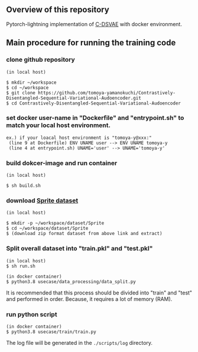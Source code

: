 Overview of this repository
-----------------------
Pytorch-lightning implementation of [C-DSVAE](https://github.com/JunwenBai/C-DSVAE) with docker environment.




Main procedure for running the training code
-----------------------

### clone github repository
```
(in local host)

$ mkdir ~/workspace
$ cd ~/workspace
$ git clone https://github.com/tomoya-yamanokuchi/Contrastively-Disentangled-Sequential-Variational-Audoencoder.git
$ cd Contrastively-Disentangled-Sequential-Variational-Audoencoder
```

### set docker user-name in "Dockerfile" and "entrypoint.sh" to match your local host environment.
```
ex.) if your loacal host environment is "tomoya-y@xxx:"
 (line 9 at Dockerfile) ENV UNAME user --> ENV UNAME tomoya-y
 (line 4 at entrypoint.sh) UNAME='user' --> UNAME='tomoya-y'
```

### build dokcer-image and run container
```
(in local host)

$ sh build.sh
```

### download [Sprite dataset](https://drive.google.com/file/d/1PLaEmvn7xrA_rNPCUnWYJd-YQ3HW0EDo/view)
```
(in local host)

$ mkdir -p ~/workspace/dataset/Sprite
$ cd ~/workspace/dataset/Sprite
$ (download zip format dataset from above link and extract)
```

### Split overall dataset into "train.pkl" and "test.pkl"
```
(in local host)
$ sh run.sh

(in docker container)
$ python3.8 usecase/data_processing/data_split.py
```

It is recommended that this process should be divided into "train" and "test" and performed in order.
Because, it requires a lot of memory (RAM).


### run python script
```
(in docker container)
$ python3.8 usecase/train/train.py
```

The log file will be generated in the `./scripts/log` directory.